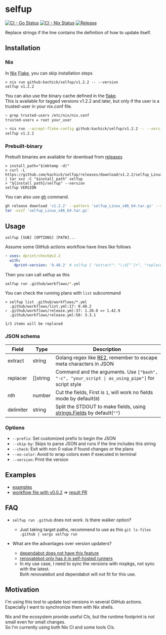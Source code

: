 # selfup

[![CI - Go Status](https://github.com/kachick/selfup/actions/workflows/ci-go.yml/badge.svg?branch=main)](https://github.com/kachick/selfup/actions/workflows/ci-go.yml?query=branch%3Amain+)
[![CI - Nix Status](https://github.com/kachick/selfup/actions/workflows/ci-nix.yml/badge.svg?branch=main)](https://github.com/kachick/selfup/actions/workflows/ci-nix.yml?query=branch%3Amain+)
[![Release](https://github.com/kachick/selfup/actions/workflows/release.yml/badge.svg)](https://github.com/kachick/selfup/actions/workflows/release.yml)

Replace strings if the line contains the definition of how to update itself.

## Installation

### Nix

In [Nix](https://nixos.org/) [Flake](https://nixos.wiki/wiki/Flakes), you can skip installation steps

```console
> nix run github:kachick/selfup/v1.2.2 -- --version
selfup v1.2.2
```

You can also use the binary cache defined in the [flake](flake.nix).\
This is available for tagged versions v1.2.2 and later, but only if the user is a trusted-user in your nix.conf file.

```bash
> grep trusted-users /etc/nix/nix.conf
trusted-users = root your_user

> nix run --accept-flake-config github:kachick/selfup/v1.2.2 -- --version
selfup v1.2.2
```

### Prebuilt-binary

Prebuilt binaries are available for download from [releases](https://github.com/kachick/selfup/releases)

```console
> install_path="$(mktemp -d)"
> curl -L https://github.com/kachick/selfup/releases/download/v1.2.2/selfup_Linux_x86_64.tar.gz | tar xvz -C "$install_path" selfup
> "${install_path}/selfup" --version
selfup VERSION
```

You can also use [gh](https://github.com/cli/cli) command.

```bash
gh release download 'v1.2.2' --pattern 'selfup_Linux_x86_64.tar.gz' --repo kachick/selfup
tar -xvzf 'selfup_Linux_x86_64.tar.gz'
```

## Usage

```plaintext
selfup [SUB] [OPTIONS] [PATH]...
```

Assume some GitHub actions workflow have lines like follows

```yaml
- uses: dprint/check@v2.2
  with:
    dprint-version: '0.40.2' # selfup { "extract": "\\d[^']+", "replacer": ["dprint", "--version"], "nth": 2 }
```

Then you can call selfup as this

```bash
selfup run .github/workflows/*.yml
```

You can check the running plans with `list` subcommand

```console
> selfup list .github/workflows/*.yml
  .github/workflows/lint.yml:17: 0.40.2
✓ .github/workflows/release.yml:37: 1.20.0 => 1.42.9
  .github/workflows/release.yml:50: 3.3.1

1/3 items will be replaced
```

### JSON schema

| Field     | Type     | Description                                                                                                    |
| --------- | -------- | -------------------------------------------------------------------------------------------------------------- |
| extract   | string   | Golang regex like [RE2](https://github.com/google/re2/wiki/Syntax), remember to escape meta characters in JSON |
| replacer  | []string | Command and the arguments. Use `["bash", "-c", "your_script \| as_using_pipe"]` for script style               |
| nth       | number   | Cut the fields, First is `1`, will work no fields mode by default(`0`)                                         |
| delimiter | string   | Split the STDOUT to make fields, using [strings.Fields](https://pkg.go.dev/strings#Fields) by default(`""`)    |

### Options

- `--prefix`: Set customized prefix to begin the JSON
- `--skip-by`: Skips to parse JSON and runs if the line includes this string
- `--check`: Exit with non 0 value if found changes or the plans
- `--no-color`: Avoid to wrap colors even if executed in terminal
- `--version`: Print the version

## Examples

- [examples](examples)
- [workflow file with v0.0.2](https://github.com/kachick/anylang-template/blob/0d50545d31a5b7b878d2738db38654c23cd37ef4/.github/workflows/reusable-update-nixpkgs-and-versions-in-ci.yml#L68) => [result PR](https://github.com/kachick/anylang-template/pull/24)

## FAQ

- `selfup run .github` does not work. Is there walker option?
  - Just taking target paths, recommend to use as this `git ls-files .github | xargs selfup run`

- What are the advantages over version updaters?
  - [dependabot does not have this feature](https://github.com/dependabot/dependabot-core/issues/9557)
  - [renovatebot only has it in self-hosted runners](https://github.com/renovatebot/renovate/issues/5004)
  - In my use case, I need to sync the versions with nixpkgs, not sync with the latest.\
    Both renovatebot and dependabot will not fit for this use.

## Motivation

I'm using this tool to update tool versions in several GitHub actions.\
Especially I want to synchronize them with Nix shells.

Nix and the ecosystem provide useful CIs, but the runtime footprint is not small even for small changes.\
So I'm currently using both Nix CI and some tools CIs.
